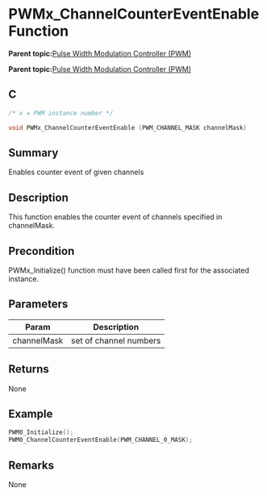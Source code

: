 # PWMx\_ChannelCounterEventEnable Function

**Parent topic:**[Pulse Width Modulation Controller \(PWM\)](GUID-0542D909-604D-44C7-8C7C-B1FE313960D0.md)

**Parent topic:**[Pulse Width Modulation Controller \(PWM\)](GUID-281A857A-131B-4648-BC9D-48699D5B1A64.md)

## C

```c
/* x = PWM instance number */

void PWMx_ChannelCounterEventEnable (PWM_CHANNEL_MASK channelMask)
```

## Summary

Enables counter event of given channels

## Description

This function enables the counter event of channels specified in channelMask.

## Precondition

PWMx\_Initialize\(\) function must have been called first for the associated instance.

## Parameters

|Param|Description|
|-----|-----------|
|channelMask|set of channel numbers|

## Returns

None

## Example

```c
PWM0_Initialize();
PWM0_ChannelCounterEventEnable(PWM_CHANNEL_0_MASK);
```

## Remarks

None

